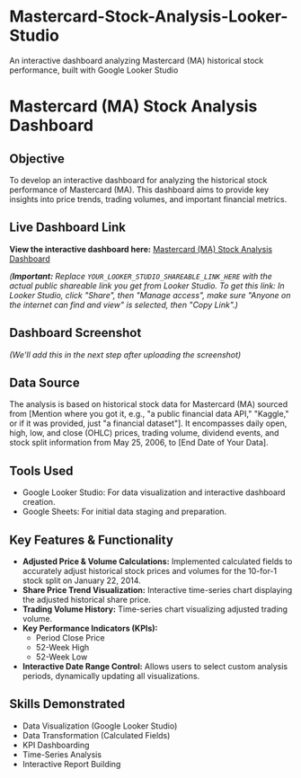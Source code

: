 # Mastercard-Stock-Analysis-Looker-Studio
An interactive dashboard analyzing Mastercard (MA) historical stock performance, built with Google Looker Studio
# Mastercard (MA) Stock Analysis Dashboard

## Objective
To develop an interactive dashboard for analyzing the historical stock performance of Mastercard (MA). This dashboard aims to provide key insights into price trends, trading volumes, and important financial metrics.

## Live Dashboard Link
**View the interactive dashboard here:** [Mastercard (MA) Stock Analysis Dashboard](YOUR_LOOKER_STUDIO_SHAREABLE_LINK_HERE)

*(**Important:** Replace `YOUR_LOOKER_STUDIO_SHAREABLE_LINK_HERE` with the actual public shareable link you get from Looker Studio. To get this link: In Looker Studio, click "Share", then "Manage access", make sure "Anyone on the internet can find and view" is selected, then "Copy Link".)*

## Dashboard Screenshot
*(We'll add this in the next step after uploading the screenshot)*

## Data Source
The analysis is based on historical stock data for Mastercard (MA) sourced from [Mention where you got it, e.g., "a public financial data API," "Kaggle," or if it was provided, just "a financial dataset"]. It encompasses daily open, high, low, and close (OHLC) prices, trading volume, dividend events, and stock split information from May 25, 2006, to [End Date of Your Data].

## Tools Used
* Google Looker Studio: For data visualization and interactive dashboard creation.
* Google Sheets: For initial data staging and preparation.

## Key Features & Functionality
* **Adjusted Price & Volume Calculations:** Implemented calculated fields to accurately adjust historical stock prices and volumes for the 10-for-1 stock split on January 22, 2014.
* **Share Price Trend Visualization:** Interactive time-series chart displaying the adjusted historical share price.
* **Trading Volume History:** Time-series chart visualizing adjusted trading volume.
* **Key Performance Indicators (KPIs):**
    * Period Close Price
    * 52-Week High
    * 52-Week Low
* **Interactive Date Range Control:** Allows users to select custom analysis periods, dynamically updating all visualizations.

## Skills Demonstrated
* Data Visualization (Google Looker Studio)
* Data Transformation (Calculated Fields)
* KPI Dashboarding
* Time-Series Analysis
* Interactive Report Building
